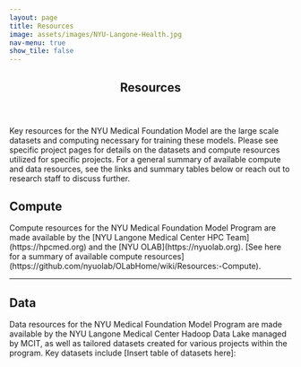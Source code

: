 ```yaml
---
layout: page
title: Resources
image: assets/images/NYU-Langone-Health.jpg
nav-menu: true
show_tile: false
---
```


<!-- Main -->
<div id="main" class="alt">

<!-- Resources -->
<section id="one">
	<div class="inner">
		<header class="major">
			<h1>Resources</h1>
		</header>

<p>Key resources for the NYU Medical Foundation Model are the large scale datasets and computing necessary for training these models. Please see specific project pages for details on the datasets and compute resources utilized for specific projects. For a general summary of available compute and data resources, see the links and summary tables below or reach out to research staff to discuss further.</p>

<!-- Compute Resources -->
<h2 id="elements">Compute</h2>

<p>Compute resources for the NYU Medical Foundation Model Program are made available by the [NYU Langone Medical Center HPC Team](https://hpcmed.org) and the [NYU OLAB](https://nyuolab.org). [See here for a summary of available compute resources](https://github.com/nyuolab/OLabHome/wiki/Resources:-Compute).</p>

<hr class="major" />

<!-- Data Resources -->
<h2 id="elements">Data</h2>

<p>Data resources for the NYU Medical Foundation Model Program are made available by the NYU Langone Medical Center Hadoop Data Lake managed by MCIT, as well as tailored datasets created for various projects within the program. Key datasets include [Insert table of datasets here]:</p>
